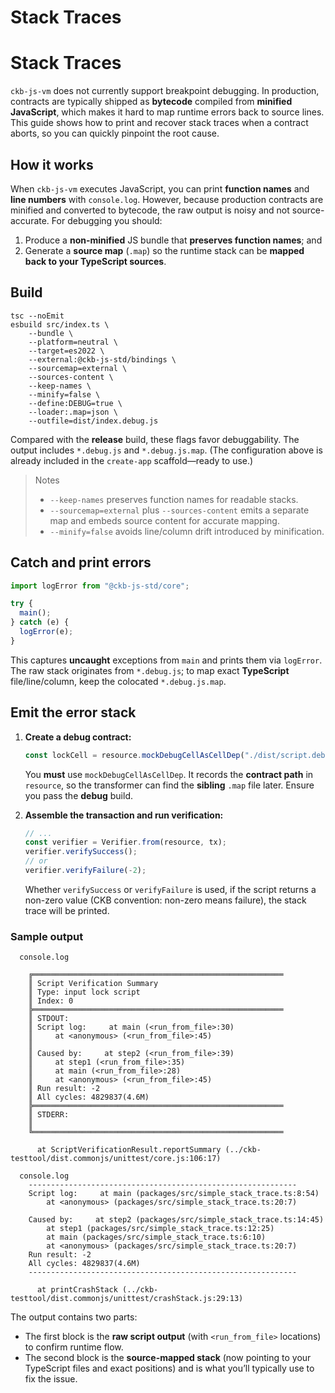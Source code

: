 # Stack Traces

# Stack Traces

`ckb-js-vm` does not currently support breakpoint debugging. In production, contracts are typically shipped as **bytecode** compiled from **minified JavaScript**, which makes it hard to map runtime errors back to source lines.
This guide shows how to print and recover stack traces when a contract aborts, so you can quickly pinpoint the root cause.

## How it works

When `ckb-js-vm` executes JavaScript, you can print **function names** and **line numbers** with `console.log`. However, because production contracts are minified and converted to bytecode, the raw output is noisy and not source-accurate.
For debugging you should:

1. Produce a **non-minified** JS bundle that **preserves function names**; and
2. Generate a **source map** (`.map`) so the runtime stack can be **mapped back to your TypeScript sources**.

## Build

```shell
tsc --noEmit
esbuild src/index.ts \
    --bundle \
    --platform=neutral \
    --target=es2022 \
    --external:@ckb-js-std/bindings \
    --sourcemap=external \
    --sources-content \
    --keep-names \
    --minify=false \
    --define:DEBUG=true \
    --loader:.map=json \
    --outfile=dist/index.debug.js
```

Compared with the **release** build, these flags favor debuggability. The output includes `*.debug.js` and `*.debug.js.map`.
(The configuration above is already included in the `create-app` scaffold—ready to use.)

> Notes
>
> * `--keep-names` preserves function names for readable stacks.
> * `--sourcemap=external` plus `--sources-content` emits a separate map and embeds source content for accurate mapping.
> * `--minify=false` avoids line/column drift introduced by minification.

## Catch and print errors

```ts
import logError from "@ckb-js-std/core";

try {
  main();
} catch (e) {
  logError(e);
}
```

This captures **uncaught** exceptions from `main` and prints them via `logError`.
The raw stack originates from `*.debug.js`; to map exact **TypeScript** file/line/column, keep the colocated `*.debug.js.map`.

## Emit the error stack

1. **Create a debug contract:**

   ```ts
   const lockCell = resource.mockDebugCellAsCellDep("./dist/script.debug.js");
   ```

   You **must** use `mockDebugCellAsCellDep`. It records the **contract path** in `resource`, so the transformer can find the **sibling** `.map` file later. Ensure you pass the **debug** build.

2. **Assemble the transaction and run verification:**

   ```ts
   // ...
   const verifier = Verifier.from(resource, tx);
   verifier.verifySuccess();
   // or
   verifier.verifyFailure(-2);
   ```

   Whether `verifySuccess` or `verifyFailure` is used, if the script returns a non-zero value (CKB convention: non-zero means failure), the stack trace will be printed.

### Sample output

```text
  console.log
    
    ╔════════════════════════════════════════════════════════
    ║ Script Verification Summary
    ║ Type: input lock script
    ║ Index: 0
    ╠════════════════════════════════════════════════════════
    ║ STDOUT:
    ║ Script log:     at main (<run_from_file>:30)
    ║     at <anonymous> (<run_from_file>:45)
    ║ 
    ║ Caused by:     at step2 (<run_from_file>:39)
    ║     at step1 (<run_from_file>:35)
    ║     at main (<run_from_file>:28)
    ║     at <anonymous> (<run_from_file>:45)
    ║ Run result: -2
    ║ All cycles: 4829837(4.6M)
    ╠════════════════════════════════════════════════════════
    ║ STDERR:
    ║ 
    ╚════════════════════════════════════════════════════════

      at ScriptVerificationResult.reportSummary (../ckb-testtool/dist.commonjs/unittest/core.js:106:17)

  console.log
    ------------------------------------------------------------
    Script log:     at main (packages/src/simple_stack_trace.ts:8:54)
        at <anonymous> (packages/src/simple_stack_trace.ts:20:7)
    
    Caused by:     at step2 (packages/src/simple_stack_trace.ts:14:45)
        at step1 (packages/src/simple_stack_trace.ts:12:25)
        at main (packages/src/simple_stack_trace.ts:6:10)
        at <anonymous> (packages/src/simple_stack_trace.ts:20:7)
    Run result: -2
    All cycles: 4829837(4.6M)
    ------------------------------------------------------------

      at printCrashStack (../ckb-testtool/dist.commonjs/unittest/crashStack.js:29:13)
```

The output contains two parts:

* The first block is the **raw script output** (with `<run_from_file>` locations) to confirm runtime flow.
* The second block is the **source-mapped stack** (now pointing to your TypeScript files and exact positions) and is what you’ll typically use to fix the issue.
